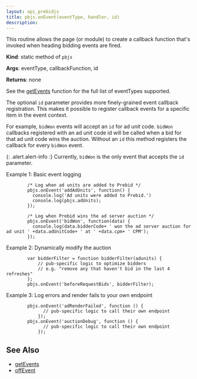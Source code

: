 ```yaml
---
layout: api_prebidjs
title: pbjs.onEvent(eventType, handler, id)
description: 
---
```


This routine allows the page (or module) to create a callback function that's invoked when heading bidding events are fired.

**Kind**: static method of `pbjs`

**Args**: eventType, callbackFunction, id

**Returns**: none

See the [getEvents](/publisher-api-reference/getEvents.html) function for the full list of eventTypes supported.

The optional `id` parameter provides more finely-grained event
callback registration.  This makes it possible to register callback
events for a specific item in the event context.

For example, `bidWon` events will accept an `id` for ad unit code.
`bidWon` callbacks registered with an ad unit code id will be called
when a bid for that ad unit code wins the auction. Without an `id`
this method registers the callback for every `bidWon` event.

{: .alert.alert-info :}
Currently, `bidWon` is the only event that accepts the `id` parameter.

Example 1: Basic event logging
```
        /* Log when ad units are added to Prebid */
        pbjs.onEvent('addAdUnits', function() {
          console.log('Ad units were added to Prebid.')
          console.log(pbjs.adUnits);
        });

        /* Log when Prebid wins the ad server auction */
        pbjs.onEvent('bidWon', function(data) {
          console.log(data.bidderCode+ ' won the ad server auction for ad unit ' +data.adUnitCode+ ' at ' +data.cpm+ ' CPM');
        });

```

Example 2: Dynamically modify the auction
```
        var bidderFilter = function bidderFilter(adunits) {
            // pub-specific logic to optimize bidders
            // e.g. "remove any that haven't bid in the last 4 refreshes"
        };
        pbjs.onEvent('beforeRequestBids', bidderFilter);
```

Example 3: Log errors and render fails to your own endpoint
```
        pbjs.onEvent('adRenderFailed', function () {
              // pub-specific logic to call their own endpoint
            });
        pbjs.onEvent('auctionDebug', function () {
              // pub-specific logic to call their own endpoint
            });
```

## See Also
- [getEvents](/dev-docs/publisher-api-reference/getEvents.html)
- [offEvent](/dev-docs/publisher-api-reference/offEvent.html)
